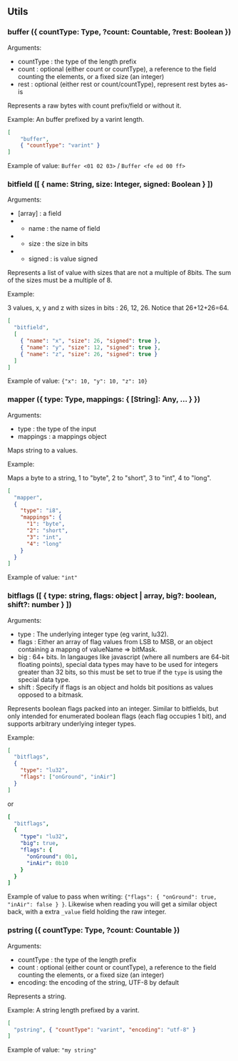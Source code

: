 ## Utils

### **buffer** ({ countType: Type, ?count: Countable, ?rest: Boolean })
Arguments:
* countType : the type of the length prefix
* count : optional (either count or countType), a reference to the field counting the elements, or a fixed size (an integer)
* rest : optional (either rest or count/countType), represent rest bytes as-is

Represents a raw bytes with count prefix/field or without it.

Example: An buffer prefixed by a varint length.
```json
[
    "buffer",
    { "countType": "varint" }
]
```

Example of value: `Buffer <01 02 03>` / `Buffer <fe ed 00 ff>`

### **bitfield** ([ { name: String, size: Integer, signed: Boolean } ])
Arguments:
* [array] : a field
* * name : the name of field
* * size : the size in bits
* * signed : is value signed

Represents a list of value with sizes that are not a multiple of 8bits.
The sum of the sizes must be a multiple of 8.

Example:

3 values, x, y and z with sizes in bits : 26, 12, 26. Notice that 26+12+26=64.
```json
[
  "bitfield",
  [
    { "name": "x", "size": 26, "signed": true },
    { "name": "y", "size": 12, "signed": true },
    { "name": "z", "size": 26, "signed": true }
  ]
]
```

Example of value: `{"x": 10, "y": 10, "z": 10}`

### **mapper** ({ type: Type, mappings: { [String]: Any, ... } })
Arguments:
* type : the type of the input
* mappings : a mappings object

Maps string to a values.

Example:

Maps a byte to a string, 1 to "byte", 2 to "short", 3 to "int", 4 to "long".
```json
[
  "mapper",
  {
    "type": "i8",
    "mappings": {
      "1": "byte",
      "2": "short",
      "3": "int",
      "4": "long"
    }
  }
]
```
Example of value: `"int"`

### **bitflags** ([ { type: string, flags: object | array, big?: boolean, shift?: number } ])
Arguments:
* type : The underlying integer type (eg varint, lu32).
* flags : Either an array of flag values from LSB to MSB, or an object containing a mappng of valueName => bitMask.
* big : 64+ bits. In langauges like javascript (where all numbers are 64-bit floating points), special data types may have to be used for integers greater than 32 bits, so this must be set to true if the `type` is using the special data type.
* shift : Specify if flags is an object and holds bit positions as values opposed to a bitmask.

Represents boolean flags packed into an integer. Similar to bitfields, but only intended for enumerated boolean flags (each flag occupies 1 bit), and supports arbitrary underlying integer types.

Example:

```json
[
  "bitflags",
  {
    "type": "lu32",
    "flags": ["onGround", "inAir"]
  }
]
```

or 
```yaml
[
  "bitflags",
  {
    "type": "lu32",
    "big": true,
    "flags": {
      "onGround": 0b1,
      "inAir": 0b10
    }
  }
]
```

Example of value to pass when writing: `{"flags": { "onGround": true, "inAir": false } }`. Likewise when reading you will get a similar object back, with a extra `_value` field holding the raw integer.


### **pstring** ({ countType: Type, ?count: Countable })
Arguments:
* countType : the type of the length prefix
* count : optional (either count or countType), a reference to the field counting the elements, or a fixed size (an integer)
* encoding: the encoding of the string, UTF-8 by default

Represents a string.

Example: A string length prefixed by a varint.
```json
[
  "pstring", { "countType": "varint", "encoding": "utf-8" }
]
```
Example of value: `"my string"`

